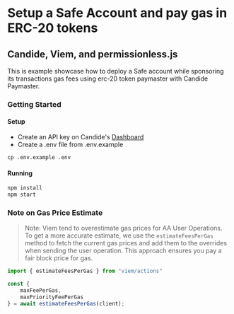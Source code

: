 # Setup a Safe Account and pay gas in ERC-20 tokens 
## Candide, Viem, and permissionless.js 

This is example showcase how to deploy a Safe account while sponsoring its transactions gas fees using erc-20 token paymaster with Candide Paymaster.

### Getting Started

#### Setup
- Create an API key on Candide's [Dashboard](https://dashboard.candide.dev)
- Create a .env file from .env.example
```
cp .env.example .env
```

#### Running

```bash
npm install
npm start
```

### Note on Gas Price Estimate

> Note: Viem tend to overestimate gas prices for AA User Operations. To get a more accurate estimate, we use the `estimateFeesPerGas` method to fetch the current gas prices and add them to the overrides when sending the user operation. This approach ensures you pay a fair block price for gas.

```ts
import { estimateFeesPerGas } from "viem/actions"

const {
    maxFeePerGas,
    maxPriorityFeePerGas
} = await estimateFeesPerGas(client);
```
